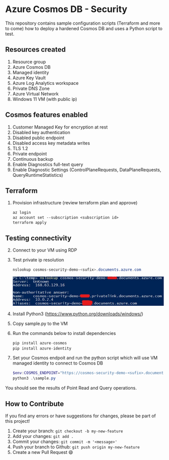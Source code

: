 # Azure Cosmos DB - Security

This repository contains sample configuration scripts (Terraform and more to come) how to deploy a hardened Cosmos DB and uses a Python script to test.

## Resources created

1. Resource group
2. Azure Cosmos DB
3. Managed identity
4. Azure Key Vault
5. Azure Log Analytics workspace
6. Private DNS Zone
7. Azure Virtual Network
8. Windows 11 VM (with public ip)

## Cosmos features enabled

1. Customer Managed Key for encryption at rest
2. Disabled key authentication
3. Disabled public endpoint
4. Disabled access key metadata writes
5. TLS 1.2
6. Private endpoint
7. Continuous backup
8. Enable Diagnostics full-text query
9. Enable Diagnostic Settings (ControlPlaneRequests, DataPlaneRequests, QueryRuntimeStatistics)

## Terraform

1. Provision infrastructure (review terraform plan and approve)

    ```
    az login
    az account set --subscription <subscription id>
    terraform apply
    ```

## Testing connectivity

2. Connect to your VM using RDP

3. Test private ip resolution

    ```powershell
    nslookup cosmos-security-demo-<sufix>.documents.azure.com
    ```

    ![Private Endpoint Result](privateendpoint.jpg)

4. Install Python3 (https://www.python.org/downloads/windows/)

5. Copy sample.py to the VM

6. Run the commands below to install dependencies

    ```python
    pip install azure-cosmos
    pip install azure-identity
    ```

7. Set your Cosmos endpoit and run the python script which will use VM managed identity to connect to Cosmos DB

    ```powershell
    $env:COSMOS_ENDPOINT="https://cosmos-security-demo-<sufix>.documents.azure.com:443/"
    python3 .\sample.py
    ```

You should see the results of Point Read and Query operations.

## How to Contribute

If you find any errors or have suggestions for changes, please be part of this project!

1. Create your branch: `git checkout -b my-new-feature`
2. Add your changes: `git add .`
3. Commit your changes: `git commit -m '<message>'`
4. Push your branch to Github: `git push origin my-new-feature`
5. Create a new Pull Request 😄